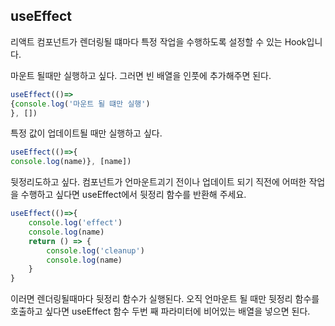 ## useEffect 

리액트 컴포넌트가 렌더링될 떄마다 특정 작업을 수행하도록 설정할 수 있는 Hook입니다. 



마운트 될때만 실행하고 싶다. 그러면 빈 배열을 인풋에 추가해주면 된다. 

```javascript
useEffect(()=>
{console.log('마운트 될 떄만 실행')
}, [])
```



특정 값이 업데이트될 때만 실행하고 싶다.

```javascript
useEffect(()=>{
console.log(name)}, [name])
```



뒷정리도하고 싶다. 컴포넌트가 언마운트괴기 전이나 업데이트 되기 직전에 어떠한 작업을 수행하고 싶다면 useEffect에서 뒷정리 함수를 반환해 주세요.



```javascript
useEffect(()=>{
    console.log('effect')
    console.log(name)
    return () => {
		console.log('cleanup')
        console.log(name)
    }
}
```

이러면 렌더링될때마다 뒷정리 함수가 실행된다. 오직 언마운트 될 때만 뒷정리 함수를 호출하고 싶다면 useEffect 함수 두번 째 파라미터에 비어있는 배열을 넣으면 된다. 